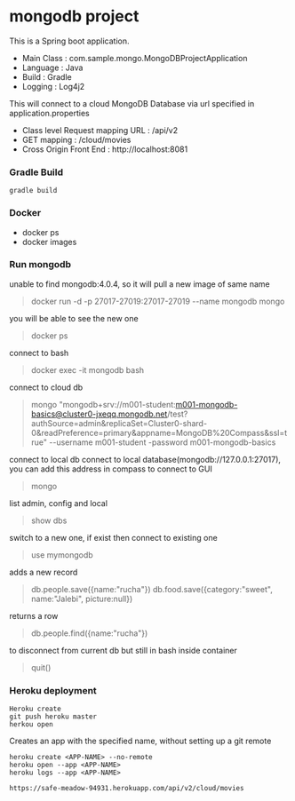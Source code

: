 # mongodb project

This is a Spring boot application. 

- Main Class	: com.sample.mongo.MongoDBProjectApplication
- Language	: Java
- Build		: Gradle
- Logging		: Log4j2

This will connect to a cloud MongoDB Database via url specified in application.properties

- Class level Request mapping URL : /api/v2
- GET mapping					 : /cloud/movies
- Cross Origin Front End			 : http://localhost:8081


### Gradle Build
```
gradle build
```
### Docker
- docker ps
- docker images

### Run mongodb
unable to find mongodb:4.0.4, so it will pull a new image of same name
> docker run -d -p 27017-27019:27017-27019 --name mongodb mongo

you will be able to see the new one
> docker ps

connect to bash
> docker exec -it mongodb bash

connect to cloud db
> mongo "mongodb+srv://m001-student:m001-mongodb-basics@cluster0-jxeqq.mongodb.net/test?authSource=admin&replicaSet=Cluster0-shard-0&readPreference=primary&appname=MongoDB%20Compass&ssl=true" --username m001-student -password m001-mongodb-basics

connect to local db
connect to local database(mongodb://127.0.0.1:27017), you can add this address in compass to connect to GUI
> mongo

list admin, config and local
> show dbs

switch to a new one, if exist then connect to existing one
> use mymongodb

adds a new record
> db.people.save({name:"rucha"})
> db.food.save({category:"sweet", name:"Jalebi", picture:null})

returns a row
> db.people.find({name:"rucha"})

to disconnect from current db but still in bash inside container
> quit()

### Heroku deployment
```
Heroku create
git push heroku master
herkou open
```
Creates an app with the specified name, without setting up a git remote
```
heroku create <APP-NAME> --no-remote
heroku open --app <APP-NAME>
heroku logs --app <APP-NAME>
```

```sh
https://safe-meadow-94931.herokuapp.com/api/v2/cloud/movies
```


